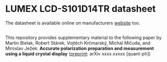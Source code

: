 # LUMEX LCD-S101D14TR datasheet
The datasheet is available online on manufacturers [website](https://www.lumex.com/datasheet/LCD-S101D14TR.html) too.

##
This repository provides supplementary material to the following paper by Martin Bielak, Robert Stárek, Vojtěch Krčmarský, Michal Mičuda, and Miroslav Ježek:
**Accurate polarization preparation and measurement using a liquid crystal display** ([preprint](URL): arXiv xxxx.xxxxx [quant-ph])
